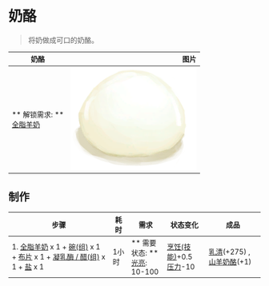 # 奶酪  
> 将奶做成可口的奶酪。  
  
  奶酪  |   图片   
 ----  |  ----:   
 ** 解锁需求: **<br>[全脂羊奶](LQ_MilkWhole.md)  |  <img decoding="async" src="Sprite/Cheese.png" href="a.md" style="max-width:300px;max-height:300px;">   
  
## 制作  
步骤  |  耗时  |  需求  |  状态变化  |  成品  
----  |  ----  |  ----  |  ----  |  ----  
1. [全脂羊奶](LQ_MilkWhole.md) x 1 + [碗(组)](GpTag_Bowl.md) x 1 + [布片](ClothSmall.md) x 1 + [凝乳酶 / 醋(组)](GpTag_RennetLike.md) x 1 + [盐](Salt.md) x 1  |  1小时  |  ** 需要状态: **<br>[光亮](Light.md): 10-100  |  [烹饪(技能)](Skill_Cooking.md)+0.5<br>[压力](Stress.md)-10  |  [乳清](LQ_MilkWhey.md)(+275) , [山羊奶酪](Cheese.md)(+1)  


<script>document.title="奶酪 - 卡牌生存百科 Card Survival Wiki";</script>